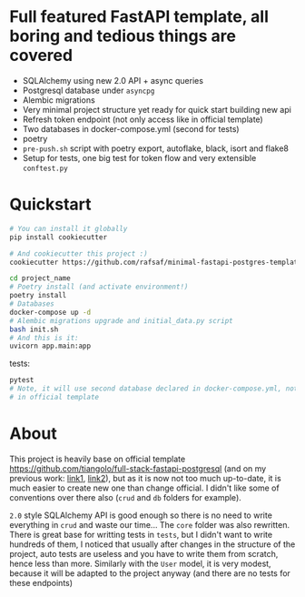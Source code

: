 # Full featured FastAPI template, all boring and tedious things are covered

- SQLAlchemy using new 2.0 API + async queries
- Postgresql database under `asyncpg`
- Alembic migrations
- Very minimal project structure yet ready for quick start building new api
- Refresh token endpoint (not only access like in official template)
- Two databases in docker-compose.yml (second for tests)
- poetry
- `pre-push.sh` script with poetry export, autoflake, black, isort and flake8
- Setup for tests, one big test for token flow and very extensible `conftest.py`

# Quickstart

```bash
# You can install it globally
pip install cookiecutter

# And cookiecutter this project :)
cookiecutter https://github.com/rafsaf/minimal-fastapi-postgres-template

cd project_name
# Poetry install (and activate environment!)
poetry install
# Databases
docker-compose up -d
# Alembic migrations upgrade and initial_data.py script
bash init.sh
# And this is it:
uvicorn app.main:app
```

tests:

```bash
pytest
# Note, it will use second database declared in docker-compose.yml, not default one like
# in official template
```

# About

This project is heavily base on official template https://github.com/tiangolo/full-stack-fastapi-postgresql (and on my previous work: [link1](https://github.com/rafsaf/fastapi-plan), [link2](https://github.com/rafsaf/docker-fastapi-projects)), but as it is now not too much up-to-date, it is much easier to create new one than change official. I didn't like some of conventions over there also (`crud` and `db` folders for example).

`2.0` style SQLAlchemy API is good enough so there is no need to write everything in `crud` and waste our time... The `core` folder was also rewritten. There is great base for writting tests in `tests`, but I didn't want to write hundreds of them, I noticed that usually after changes in the structure of the project, auto tests are useless and you have to write them from scratch, hence less than more. Similarly with the `User` model, it is very modest, because it will be adapted to the project anyway (and there are no tests for these endpoints)

